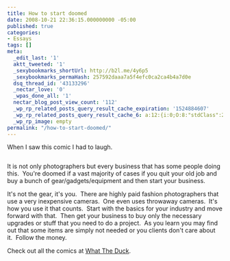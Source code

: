```yaml
---
title: How to start doomed
date: 2008-10-21 22:36:15.000000000 -05:00
published: true
categories:
- Essays
tags: []
meta:
  _edit_last: '1'
  aktt_tweeted: '1'
  _sexybookmarks_shortUrl: http://b2l.me/4y6p5
  _sexybookmarks_permaHash: 257592daaa7a5f4efc0ca2ca4b4a7d0e
  dsq_thread_id: '43133296'
  _nectar_love: '0'
  _wpas_done_all: '1'
  nectar_blog_post_view_count: '112'
  _wp_rp_related_posts_query_result_cache_expiration: '1524884607'
  _wp_rp_related_posts_query_result_cache_6: a:12:{i:0;O:8:"stdClass":2:{s:7:"post_id";s:4:"1321";s:5:"score";s:17:"58.94310421420184";}i:1;O:8:"stdClass":2:{s:7:"post_id";s:4:"1229";s:5:"score";s:17:"47.50707218868476";}i:2;O:8:"stdClass":2:{s:7:"post_id";s:3:"872";s:5:"score";s:17:"47.50707218868476";}i:3;O:8:"stdClass":2:{s:7:"post_id";s:4:"4550";s:5:"score";s:16:"43.9099039445598";}i:4;O:8:"stdClass":2:{s:7:"post_id";s:4:"1513";s:5:"score";s:18:"42.901902002293866";}i:5;O:8:"stdClass":2:{s:7:"post_id";s:4:"1027";s:5:"score";s:18:"42.901902002293866";}i:6;O:8:"stdClass":2:{s:7:"post_id";s:3:"713";s:5:"score";s:18:"42.901902002293866";}i:7;O:8:"stdClass":2:{s:7:"post_id";s:3:"664";s:5:"score";s:18:"42.901902002293866";}i:8;O:8:"stdClass":2:{s:7:"post_id";s:4:"1199";s:5:"score";s:17:"41.52954497991805";}i:9;O:8:"stdClass":2:{s:7:"post_id";s:3:"710";s:5:"score";s:17:"41.52954497991805";}i:10;O:8:"stdClass":2:{s:7:"post_id";s:3:"326";s:5:"score";s:17:"41.52954497991805";}i:11;O:8:"stdClass":2:{s:7:"post_id";s:4:"1363";s:5:"score";s:17:"40.71861476403739";}}
  _wp_rp_image: empty
permalink: "/how-to-start-doomed/"
---
```

When I saw this comic I had to laugh.</p>
<p style="text-align: center;"><a href="http://www.whattheduck.net/" rel="nofollow"><img class="aligncenter size-medium wp-image-1191" title="wtd129" src="https://christopher-sherrod.blisslifepress.com/wp-content/uploads/sites/2/wtd129.jpg" alt="" / rel="nofollow"/></a>

It is not only photographers but every business that has some people doing this.  You're doomed if a vast majority of cases if you quit your old job and buy a bunch of gear/gadgets/equipment and then start your business.

It's not the gear, it's you.  There are highly paid fashion photographers that use a very inexpensive cameras.  One even uses throwaway cameras.  It's how you use it that counts.  Start with the basics for your industry and move forward with that.  Then get your business to buy only the necessary upgrades or stuff that you need to do a project.  As you learn you may find out that some items are simply not needed or you clients don't care about it.  Follow the money.

Check out all the comics at <a href="http://www.whattheduck.net" rel="nofollow">What The Duck</a>.</p>
